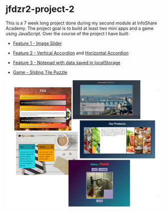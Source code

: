 

# jfdzr2-project-2

This is a 7 week long project done during my second module at InfoShare Academy. The project goal is to build at least two mini apps and a game using JavaScript. Over the course of the project I have built:

- [Feature 1 - Image Slider](https://malgorzata-niemczyk.github.io/jfdzr2-project-2/Project-2/image_slider/index.html)

- [Feature 2 - Vertical Accordion](https://malgorzata-niemczyk.github.io/jfdzr2-project-2/Project-2/accordion/index.html) and [Horizontal Accordion](https://malgorzata-niemczyk.github.io/jfdzr2-project-2/Project-2/horizontal-accordion/index.html)

- [Feature 3 - Notepad with data saved in localStorage](https://malgorzata-niemczyk.github.io/jfdzr2-project-2/Project-2/notepad/index.html)

- [Game - Sliding Tile Puzzle](https://malgorzata-niemczyk.github.io/jfdzr2-project-2/Project-2/game_sliding-tile-puzzle/index.html)

![](screenshots/project-2-preview.png)
